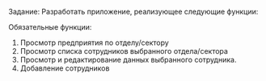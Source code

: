 Задание: Разработать приложение, реализующее следующие функции:

Обязательные функции:
1. Просмотр предприятия по отделу/сектору
2. Просмотр списка сотрудников выбранного отдела/сектора
3. Просмотр и редактирование данных выбранного сотрудника.
4. Добавление сотрудников
